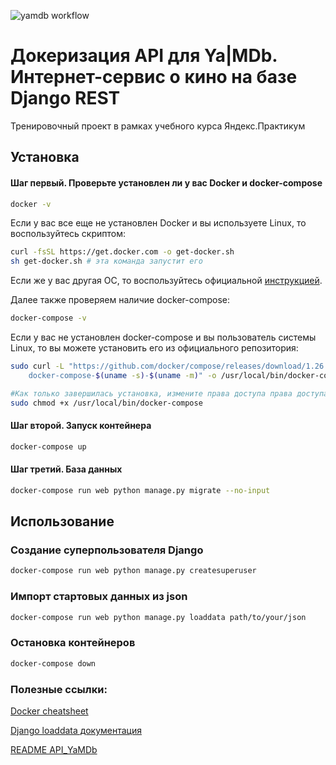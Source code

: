 ![yamdb workflow](https://github.com/idesu/yamdb_final/workflows/yamdb%20workflow/badge.svg)
# Докеризация API для Ya|MDb. Интернет-сервис о кино на базе Django REST

Тренировочный проект в рамках учебного курса Яндекс.Практикум


## Установка

#### Шаг первый. Проверьте установлен ли у вас Docker и docker-compose

```bash
docker -v
```
Если у вас все еще не установлен Docker и вы используете Linux, то воспользуйтесь скриптом:
```bash
curl -fsSL https://get.docker.com -o get-docker.sh
sh get-docker.sh # эта команда запустит его
```
Если же у вас другая ОС, то воспользуйтесь официальной [инструкцией](https://docs.docker.com/engine/install/).

Далее также проверяем наличие docker-compose:
```bash
docker-compose -v
```
Если у вас не установлен docker-compose и вы пользователь системы Linux, то вы можете установить его из официального репозитория:
```bash
sudo curl -L "https://github.com/docker/compose/releases/download/1.26.2/ \
    docker-compose-$(uname -s)-$(uname -m)" -o /usr/local/bin/docker-compose

#Как только завершилась установка, измените права доступа права доступа
sudo chmod +x /usr/local/bin/docker-compose
```

#### Шаг второй. Запуск контейнера
```bash
docker-compose up
```
#### Шаг третий. База данных
```bash
docker-compose run web python manage.py migrate --no-input
```
## Использование
### Создание суперпользователя Django
```bash
docker-compose run web python manage.py createsuperuser
```
### Импорт стартовых данных из json
```bash
docker-compose run web python manage.py loaddata path/to/your/json
```
### Остановка контейнеров
```bash
docker-compose down
```

### Полезные ссылки:
[Docker cheatsheet](http://dockerlabs.collabnix.com/docker/cheatsheet/) <br>

[Django loaddata документация](https://docs.djangoproject.com/en/3.0/ref/django-admin/#django-admin-dumpdata) <br>

[README API_YaMDb](https://github.com/Gregog/api_yamdb/blob/master/README.md) <br>
